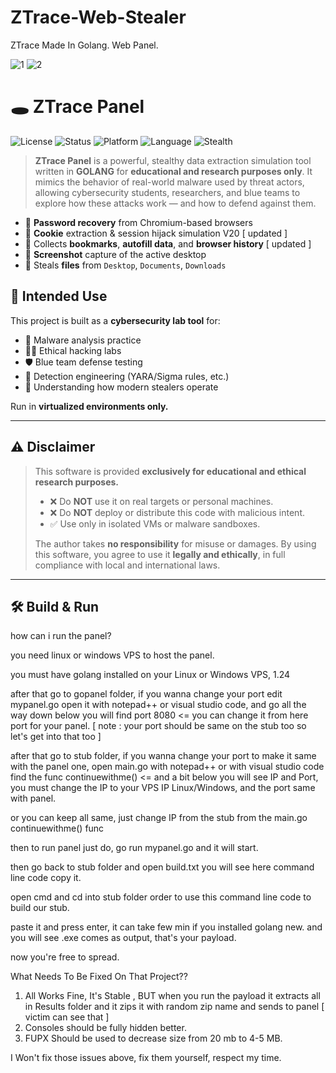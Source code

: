 # ZTrace-Web-Stealer
ZTrace Made In Golang. Web Panel.

![1](https://github.com/user-attachments/assets/c8340adc-bf0a-4806-8f91-c70f8e0ed27b)
![2](https://github.com/user-attachments/assets/2337e6c3-6b79-4ec8-a230-bf1f7b4c62c5)


# 🕳️ ZTrace Panel

![License](https://img.shields.io/badge/license-ECL-blueviolet)
![Status](https://img.shields.io/badge/status-Educational%20Only-red)
![Platform](https://img.shields.io/badge/platform-Windows%2010%2B-blue)
![Language](https://img.shields.io/badge/language-golang-brightgreen)
![Stealth](https://img.shields.io/badge/stealth-mode-lightgrey)

> **ZTrace Panel** is a powerful, stealthy data extraction simulation tool written in **GOLANG** for **educational and research purposes only**. It mimics the behavior of real-world malware used by threat actors, allowing cybersecurity students, researchers, and blue teams to explore how these attacks work — and how to defend against them.



- 🔐 **Password recovery** from Chromium-based browsers 
- 🍪 **Cookie** extraction & session hijack simulation  V20  [ updated ]
- 📑 Collects **bookmarks**, **autofill data**, and **browser history** [ updated ]
- 📸 **Screenshot** capture of the active desktop
- 📂 Steals **files** from `Desktop`, `Documents`, `Downloads`



## 🧪 Intended Use

This project is built as a **cybersecurity lab tool** for:

- 🧬 Malware analysis practice
- 🧑‍💻 Ethical hacking labs
- 🛡️ Blue team defense testing
- 🔐 Detection engineering (YARA/Sigma rules, etc.)
- 🧠 Understanding how modern stealers operate

Run in **virtualized environments only.**

---

## ⚠️ Disclaimer

> This software is provided **exclusively for educational and ethical research purposes.**
>
> - ❌ Do **NOT** use it on real targets or personal machines.
> - ❌ Do **NOT** deploy or distribute this code with malicious intent.
> - ✅ Use only in isolated VMs or malware sandboxes.
>
> The author takes **no responsibility** for misuse or damages. By using this software, you agree to use it **legally and ethically**, in full compliance with local and international laws.

---

## 🛠️ Build & Run

how can i run the panel?

you need linux or windows VPS to host the panel.

you must have golang installed on your Linux or Windows VPS,  1.24

after that go to  gopanel folder, if you wanna change your port  edit  mypanel.go open it with notepad++ or visual studio code, and go all the way down below
you will find port 8080 <=  you can change it from here port for your panel.  [ note : your port should be same on the stub too so let's get into that too ]


after that go to  stub folder,  if you wanna change your port to make it same with the panel one, open main.go with notepad++ or with visual studio code
find the func  continuewithme() <=  and a bit below you will see  IP and Port,  you must change  the IP to your  VPS IP  Linux/Windows,  and the port same with panel.


or you can keep all same, just change IP from the stub  from the main.go  continuewithme() func



then to run panel just do,  go run mypanel.go   and it will start.

then go back to  stub folder and  open build.txt you will see here command line code  copy it.  

open cmd  and cd into stub folder  order to use this command line code to build our  stub.

paste it and press enter,  it can take few min if you installed golang new.   and you will see .exe comes as output, that's your payload.


now you're free to spread.


What Needs To Be Fixed On That Project??

1. All Works Fine, It's Stable , BUT when you run the payload it extracts all in Results folder and it zips it with random zip name and sends to panel [ victim can see that ]
2. Consoles should be fully hidden better.
3. FUPX Should be used to decrease size from 20 mb to 4-5 MB.


I Won't fix those issues above,  fix them yourself,  respect my time.
